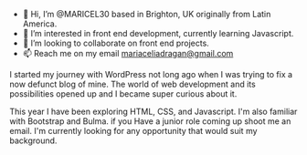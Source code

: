 - 👋 Hi, I’m @MARICEL30 based in Brighton, UK  originally from Latin America.
- 👀 I’m interested in front end development, currently learning Javascript.
- 💞️ I’m looking to collaborate on front end projects.
- 📫 Reach  me on my email mariaceliadragan@gmail.com

I started my journey with WordPress not long ago when I was trying to fix a now defunct blog of mine. The world of web development and its possibilities opened  up and  I became super curious about it.

This  year I have been exploring HTML, CSS, and Javascript. I'm also familiar with Bootstrap and Bulma.  if you Have a junior role coming up shoot me an email. I'm currently looking for any opportunity that would suit my background.
